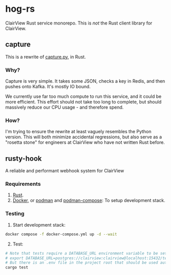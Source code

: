 # hog-rs

ClairView Rust service monorepo. This is *not* the Rust client library for ClairView.

## capture

This is a rewrite of [capture.py](https://github.com/ClairView/clairview/blob/master/clairview/api/capture.py), in Rust.

### Why?

Capture is very simple. It takes some JSON, checks a key in Redis, and then pushes onto Kafka. It's mostly IO bound.

We currently use far too much compute to run this service, and it could be more efficient. This effort should not take too long to complete, but should massively reduce our CPU usage - and therefore spend.

### How?

I'm trying to ensure the rewrite at least vaguely resembles the Python version. This will both minimize accidental regressions, but also serve as a "rosetta stone" for engineers at ClairView who have not written Rust before.

## rusty-hook
A reliable and performant webhook system for ClairView

### Requirements

1. [Rust](https://www.rust-lang.org/tools/install).
2. [Docker](https://docs.docker.com/engine/install/), or [podman](https://podman.io/docs/installation) and [podman-compose](https://github.com/containers/podman-compose#installation): To setup development stack.

### Testing

1. Start development stack:
```bash
docker compose -f docker-compose.yml up -d --wait
```

2. Test:
```bash
# Note that tests require a DATABASE_URL environment variable to be set, e.g.:
# export DATABASE_URL=postgres://clairview:clairview@localhost:15432/test_database
# But there is an .env file in the project root that should be used automatically.
cargo test
```
